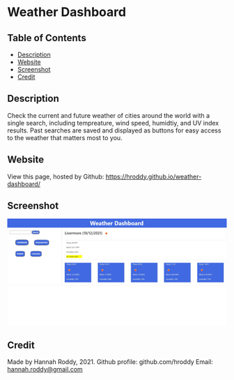 # Weather Dashboard

## Table of Contents

* [Description](#Description)
* [Website](#Website)
* [Screenshot](#Screenshot)
* [Credit](#Credit)

## Description

Check the current and future weather of cities around the world with a single search, including tempreature, wind speed, humidtiy, and UV index results. Past searches are saved and displayed as buttons for easy access to the weather that matters most to you.

## Website

View this page, hosted by Github:
https://hroddy.github.io/weather-dashboard/

## Screenshot

![screenshot](./assets/images/screenshot.jpg)

## Credit

Made by Hannah Roddy, 2021.
Github profile: github.com/hroddy
Email: hannah.roddy@gmail.com
